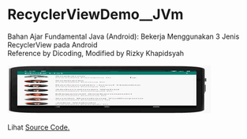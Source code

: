 # RecyclerViewDemo__JVm
Bahan Ajar Fundamental Java (Android): Bekerja Menggunakan 3 Jenis RecyclerView pada Android<br>
Reference by Dicoding, Modified by Rizky Khapidsyah<br><br>
<img src="https://github.com/RizkyKhapidsyah/RecyclerViewDemo__JVm/blob/master/results/20181119162842e42833dd3c581744dcd7f05e974b5fc3.gif"><br><br>
Lihat <a href="https://github.com/RizkyKhapidsyah/RecyclerViewDemo__JVm/tree/master/app/src/main/java/com/rizkykhapidsyah/recyclerviewdemo__jvm">Source Code.</a>

